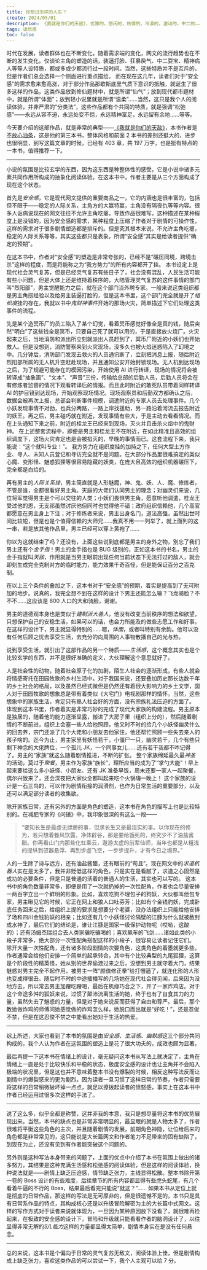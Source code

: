 ```yaml
---
title: 你想过怎样的人生？
create: 2024/05/01
description: 《我就是你们的天敌》，优雅的，悠闲的，热情的，冷漠的，激动的，中二的……还是说“体面的”？
tags: 读后感
toc: false
---
```


时代在发展，读者群体也在不断变化，随着需求端的变化，网文的流行趋势也在不断的发生变化。仅谈论主角的塑造的话，装逼打脸、狂暴戾气、中二耍宝、精神病人等等人设特质，都或多或少都流行过一段时间。当然，这些特质并不是互斥的，但是作者们总会选择一个侧面进行重点描绘。
而在现在这几年，读者们对于“安全感”的需求愈来愈高涨，对于部分作品那歇斯底里气质下意识的抵触，就诞生了很多这样的作品，这类作品放到修仙题材中，就是所谓“仙气”；放到现代都市题材中，就是所谓“体面”；放到轻小说里就是所谓“温柔”……当然，这只是我个人的阅读体验，并非严肃的“分类法”，这些作品都有个共同的特质，就是强调“松弛感”——永远从容不迫，永远处变不惊，永远精神富足，永远留有余地……等等。

今天要介绍的这部作品，就是非常的典型——[《我就是你们的天敌》](https://book.qidian.com/info/1037701976/)，本书作者是[不放心油条](https://my.qidian.com/author/401554400/)，这是他的第三本书，整体风格和前面 2 本书的差别还挺大的，进步也很明显，到写这篇文章的时候，已经有 403 章，共 197 万字，也是挺有特点的一本书，值得推荐一下。

---

小说的氛围是比较玄学的东西，因为这东西是种整体性的感受，它是小说中诸多元素共同作用所构成的抽象化阅读体验。在这本书中，作者主要是从三个方面构成了现在这个状态。

首先是*安全感*，它是现代网文提供的重要商品之一，它的内涵也是很丰富的，包括但不限于——稳定的人际关系，主角方的大赢特赢，主角没有隔夜仇等等内容。很多人诟病说现在的网文往往不允许主角吃瘪，导致作品很难写，这种描述在某种程度上是没错的，因为安全感的需求，某种程度上压缩了作者对于剧情的可操作性，这样的需求对于很多剧情塑造都是排斥的。但是究其根本来说，不允许主角吃瘪，稳定的人际关系等等，其实这些都只是表象，所谓“安全感”其实是给读者提供“确定的预期”。

在这本书中，作者对“安全感”的塑造是非常夸张的，已经不是“碾压同境，跨境击杀”这样的程度，而是将能称之为“我方势力”的所有内容都开了挂。
本书设定上是现代社会灵气复苏，但是已经灵气复苏有些日子了，社会没有混乱，人民生活可能有些小问题，但是大体上还是维持着秩序的，大陆管理灵气复苏的这件事情的部门叫“烈阳部”，男主觉醒能力之后，就在这个部门当外聘专家。一般来说这类组织都是男主角捞经验以及给男主装逼打脸的，但是这本书里，这个部门完全就是开了*组织度*挂的存在，我就以书中*鬼财神事件*开始的那场火灾，简单描述下它们处理这类事件的流程。

先是某个造冥币厂的员工陷入了某个幻觉，看着冥币感觉好像全是真的钱，随后突然“明白”了这些钱全是冥币，只要自己死了就可以用的，于是直接放火烧厂。火灾起来之后，当地消防和派出所立刻就派出人员赶到了，冥币厂附近的小妖们也开始救人。但是没想到，消防警察来到火灾现场，没多久也被火焰迷惑陷入了幻境之中。几分钟后，消防部门发现去救火的人员通讯断了，立刻把消息上报，随后附近烈阳部所属的无人机升空赶赴现场，并且通知公安开始封锁现场。无人机到达现场之后，为了规避可能存在的模因污染，开始使用 AI 进行转译，现场的情况将会被转译成“抽象画”、“文本”、“声音”三份，传输给总部的后勤人员，后勤人员将会在有修炼者监督的情况下观看转译后的情报。而且此时附近的敢死队员带着同样转译 AI 的护目镜到达现场，开始观察现场情况。现场观察员和后勤双方都确认之后，数据会被再次上报，总部会判断事件规模，调遣附近的专家人员去处理事件。几个小妖发现事情不对劲，也兵分两路，一路上岸找援助，另一路沿着河流去报告附近的妖王。再之后，男主碰巧就在附近，发现事情有些大，于是主动去看看情况。而在上头通知下来之前，附近的桂龙王已经来到现场，灭火并且击杀火焰中的鬼财神。
在上述整套流程中，即便是男主和桂龙王不在附近，在如此精准且高效的组织调度下，这场火灾肯定也是会被掐灭的，早晚的事情而已。这套流程下来，我只能说：“这个就叫专业！”。
我方势力在组织度挂的加持之下，任何大型土方作业、寻人、未知人员登记和寻访完全就不是问题。在大部分作品里很难搞定的类似心魔、变形怪、魅惑狐狸等很容易隐藏的妖类，在庞大且高效的组织机器碾压下，完全都是白给的。

再有男主的*人际关系挂*，男主简直就是人形魅魔，神、鬼、妖、人、魔、修炼者，不管是谁，全都很看好男主角。天庭的大佬们认同男主的理念；对幽灵们来说，几位将军觉得男主是个可以交往的人类；小妖们畏惧男主角，愿意听他调遣，桂龙王受过他的恩，无支祁虽然讨厌他但同时也觉得他不错；政府组织信赖他，几个高官都愿意在男主身上下注；对于修炼者来说，男主出身名门，道法高强，虽然出世时间比较短，但是也是个值得信赖的大师兄……我真不用一一列举了，就上面列的这一串，若是放其他作品里，男主已经可以穿上黄袍了……

你以为这就结束了吗？还没有，上面这些说到底都是男主的身外之物，别忘了我们男主还有个*金手指*！男主的金手指也是 BUG 级别的，正如这本书的书名，男主的金手指就叫*天敌*，作用就是当男主眼前出现任何当前状态下无法打过的敌人，就会即刻生成完全克制对方的临时能力，能力效果千奇百怪，但是能保证百分之百克制。

在以上三个条件的叠加之下，这本书对于“安全感”的预期，着实是提高到了无可附加的地步。说真的，我完全想不到在这样的设计下男主还能怎么输？飞龙骑脸？不不不……这应该是 800 人口的大和骑脸，谢谢。

男主的道德观本身也是类似于*建制派大善人*，他没有改变当前秩序的想法和欲望，只想保护自己的安稳生活，如果可以的话，也会力所能及的做些志愿工作和好事。在这样的设计下，男主就显得特别的……嗯，*体面*，或者叫特别有余韵。他可以没有任何后顾之忧去享受生活，去充分的向周围的人事物散播自己的光与热。

说到享受生活，就引出了这部作品的另一个特质——*生活感*，这个概念其实也是个比较玄学的东西，并不是很好准确的定义，大伙理解这个意思就好了。

人是社会性的动物，随着社会原子化的加剧，陌生人社会的逐渐形成，有些人就会将情感寄托在田园牧歌的乡村生活中。对于我国来说，还要叠加历史那长达数千年的乡土社会的格局，以及虽然已经式微但是仍然还有着很大影响力的乡土文学，国人对于田园牧歌的想象总是带有着类似《大宅门》电视剧那样的情怀。当然，这些想象中的家族生活，肯定只有熟人社会好的方面，没有宗族礼法压迫的方面了。
体现到这本书里，作者着实是非常巧妙的完成了现代大家族的构建流程。男主原本是独居的，随着他的能力逐渐显露，搬进了大房子里（组织上分的），然后随着剧情的不断前进，组织上会塞一些人给他照顾，他又时不时的捡几个小妖怪幽灵什么的回去养，宗门还派了几个大佬和小朋友去他家住，他还帮忙照顾一些失去亲人的孩子啥的。迄今为止，男主家里有妖怪若干，小僵尸一只，幽灵若干，几个有些只剩下神念的大佬牌位，一个孤儿 JK，一个同事女儿……还有若干我都不咋记得了。男主的“家族”就这么随着剧情推进，不断的扩张。
整个家族绵延最久最*神圣*的活动，莫过于*聚餐*，男主作为家族“族长”，理所应当的成为了“掌勺大能”！早上起来要给这么多小妖怪、小朋友、还有 JK 准备早饭，周末还要一家人一起聚餐，偶尔兴致来了，还会深夜把大家伙全都叫起来吃个火锅嗨一晚上！
这个家族的设计是一石三鸟的，可以作为剧情衔接的润滑剂，也作为日常生活的重要部分，以及还可以满足部分读者的收集欲。

除开家族日常，还有另外的方面是角色的塑造，这本书在角色的描写上也是比较特别的。在减肥专家的《问镜》中，我印象很深的有这么一段——

> “要知长生是最虚无缥缈的事，但求长生又是最现实的事。以你现在的修为，若只想着餐风饮露，净体辟谷，那是要给饿死的，终究少不了油盐酱醋。你再看山门内那些化虹乘云，遨游太虚的前辈仙师，当年也都是从粗浅的提纵到驭器悬浮、再到步虚飞空，一步步提升，才有今日之境界。”

人的一生除了诗与远方，还有油盐酱醋，还有眼前的“苟且”。现在网文中的*求道机器人*实在是太多了，我并非贬低这样的角色，只是实在是看腻了，求道之心固然是成功的必要条件，但是只是普通的活着的普通人的生活，其实也可以写的。
这本书中的角色数量非常多，即便是用了一次就扔掉的一次性配角，作者也会尽量安排一两百字立出一个鲜明的形象。比如，喜欢吃狗不理包子的狗妖，大伙都叫他包专家，男主瞅见它的时候，它正在网上和狼人口吐芬芳；比如有个金钱豹妖，完成卧底任务回来之后，给组织上提的要求是想要分个老婆，没办法组织上只能给他安排了场和四川金钱豹妖的相亲；比如还有几个小妖怪讨论隔壁的江豚为什么就被赦封成水神了，最后它们的结论是，谁让江豚是国家一级保护动物呢（哎呦，这酸的）；还有汤姆杰瑞组合去人类家骗吃骗喝的；喜欢飙车的飞剑……诸如此类的小段子非常多，绝大部分一次性配角搭配这样的小段子，很容易让读者记住它们。
除开大量一次性配角，还有诸多阶段剧情的次要角色，这类角色的着墨就更多些，作者通常会给他们安排一个简单的起承转合，其中有个比较典型的九尾狐狸，这算是个阶段性的精英怪，她从别的世界偷渡过来之后，没想到男主就守着大门，结果魅惑对男主完全不起作用，被男主一阵“颜值修正拳”给打懵逼了，就连化形的人形也变成得很丑。随后时不时的中途插播写的几场她在现代社会得见闻，后来因为没地方去，所以常去男主加蹭吃蹭喝，最后在机缘巧合之下，开了一家炸鸡店。对于这个命途多舛的狐妖来说，过惯了颠沛流离生活的她，终于也有了自食其力的力量，虽然失去了魅惑的力量，但是对于她来说反而获得了自由和尊严。最后，那个教她做炸鸡的师傅问她感觉做的炸鸡怎么样，她脱口而出就是“好吃！”，还是忍俊不禁，但是在这忍俊不禁之中能看出她对于生活的热爱。

---

综上所述，大家也看到了本书的氛围是由*安全感*、*生活感*、*幽默感*这三个部分共同构成的，我个人认为作者在这氛围的塑造上是花了很大功夫的，成效也颇为显著。

最后再提一下这本书在情绪上的设计，毫无疑问这本书从写法上就决定了，主角在情绪上一直是处于比较快乐和平稳的状态，极度安全感的设计也让主角并不会陷入极端的状况里，但是这也并不意味着整本书没有爆裂的时候，相反这种写法反而让剧情中的爆裂感来的更为剧烈。因为读者一旦习惯了这样日常的节奏，作者只需要将这样的日常稍微破坏掉一点点，就足以撩拨起读者的愤怒感，事实上在这本书中作者已经运用过很多次这样的手法了。

---

说了这么多，似乎全都是称赞，这并非我的本意，我只是想尽量将这本书的优势展现出来。当然，本书的缺点也是非常非常明显的，最显眼的就是人物太多了，作者很难将平衡这些角色的主次，并且随着剧情的发展，前期角色神隐，让位给后来的角色都是非常常见的，这只能说是大长篇网文和作者笔力不足带来的固有缺陷了，到现在为止，还没有见到有作者能突破这个问题的。

另外则是这种写法本身带来的问题了，上面的优点中介绍了本书在氛围上做出的诸多努力，其结果是这种充满生活感和松弛感的阅读体验，但是这样的阅读体验，换种说法就是——剧情上缺乏压迫感，情节缺乏张力，主线显得松散。整本书除开第一卷的 Boss 设计的有些难度，后续章节的所有内容都显得有些虎头蛇尾，有几个看着牛逼的不行的 Boss，结果最后看完只能说“就这？”……
如果本书从定位上就是彻底的日常作品，那这样的写法是无可厚非的，但是很遗憾不是的，本书只是具有日常系作品的特点，其构成核心还是以升级冒险解密为主的大长篇中式网文。这样的写作方式对于读者来说就体现为，一旦因为某种原因放下没看了，就很难再捡起来，在极致的安全感的设计下，冒险和升级就只能看看作者的脑洞设计了，以往显得非常无解的*S/L能力*这样的力量都显得太简单，剧情本身实在是没有任何悬念。

---

总的来说，这本书是个偏向于日常的灵气复苏无敌文，阅读体验上佳，但是剧情构成上缺乏张力，喜欢这类作品的可以尝试一下，我个人主观可以给 7 分。
